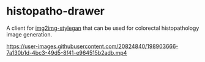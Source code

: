 # histopatho-drawer
A client for [img2img-stylegan](https://github.com/desi-ivanov/img2img-stylegan) that can be used for colorectal histopathology image generation.

https://user-images.githubusercontent.com/20824840/198903666-7a130b1d-4bc3-49d5-8f41-e964515b2adb.mp4
